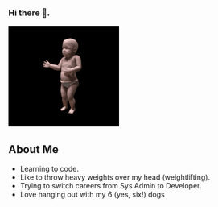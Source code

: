 ### Hi there 👋. 

![dancingbaby](./dancingbaby.gif)

## About Me

- Learning to code. 
- Like to throw heavy weights over my head (weightlifting). 
- Trying to switch careers from Sys Admin to Developer. 
- Love hanging out with my 6 (yes, six!) dogs


<!--
**hmsiegel/hmsiegel** is a ✨ _special_ ✨ repository because its `README.md` (this file) appears on your GitHub profile.

Here are some ideas to get you started:

- 🔭 I’m currently working on ...
- 🌱 I’m currently learning ...
- 👯 I’m looking to collaborate on ...
- 🤔 I’m looking for help with ...
- 💬 Ask me about ...
- 📫 How to reach me: ...
- 😄 Pronouns: ...
- ⚡ Fun fact: ...
-->
